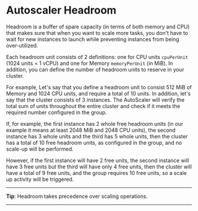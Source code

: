 # Autoscaler Headroom

Headroom is a buffer of spare capacity (in terms of both memory and CPU) that makes sure that when you want to scale more tasks, you don't have to wait for new instances to launch while preventing instances from being over-utilized.

Each headroom unit consists of 2 definitions: one for CPU units `cpuPerUnit` (1024 units = 1 vCPU) and one for Memory `memoryPerUnit` (in MiB). In addition, you can define the number of headroom units to reserve in your cluster.

For example, Let's say that you define a headroom unit to consist 512 MiB of Memory and 1024 CPU units, and require a total of 10 units. In addition, let's say that the cluster consists of 3 instances. The AutoScaler will verify the total sum of units throughout the entire cluster and check if it meets the required number configured in the group.

If, for example, the first instance has 2 whole free headroom units (in our example it means at least 2048 MiB and 2048 CPU units), the second instance has 3 whole units and the third has 5 whole units, then the cluster has a total of 10 free headroom units, as configured in the group, and no scale-up will be performed.

However, if the first instance will have 2 free units, the second instance will have 3 free units but the third will have only 4 free units, then the cluster will have a total of 9 free units, and the group requires 10 free units, so a scale up activity will be triggered.

---

**Tip**: Headroom takes precedence over scaling operations.

---
